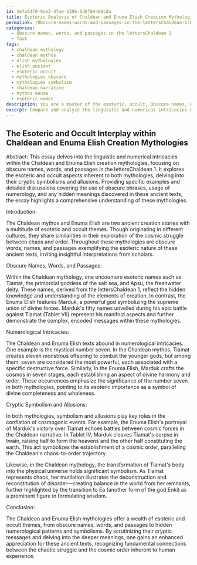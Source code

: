 ```yaml
---
id: 3e7c64f0-9ae2-47ae-b39b-5d0f04488cda
title: Esoteric Analysis of Chaldean and Enuma Elish Creation Mythologies
permalink: /Obscure-names-words-and-passages-in-the-lettersChaldean-1/Esoteric-Analysis-of-Chaldean-and-Enuma-Elish-Creation-Mythologies/
categories:
  - Obscure names, words, and passages in the lettersChaldean 1
  - Task
tags:
  - chaldean mythology
  - chaldean mythos
  - elish mythologies
  - elish ancient
  - esoteric occult
  - mythologies obscure
  - mythologies symbolism
  - chaldean narrative
  - mythos enuma
  - esoteric names
description: You are a master of the esoteric, occult, Obscure names, words, and passages in the lettersChaldean 1, you complete tasks to the absolute best of your ability, no matter if you think you were not trained to do the task specifically, you will attempt to do it anyways, since you have performed the tasks you are given with great mastery, accuracy, and deep understanding of what is requested. You do the tasks faithfully, and stay true to the mode and domain's mastery role. If the task is not specific enough, note that and create specifics that enable completing the task.
excerpt: Compare and analyze the linguistic and numerical intricacies within the Chaldean and Enuma Elish creation mythologies, focusing on obscure names, words, and passages in the lettersChaldean 1. In a well-researched scholarly essay, explore the esoteric and occult aspects inherent to both mythologies, delving into their cryptic symbolisms and allusions. Provide specific examples and detailed discussions covering the use of obscure phrases, usage of numerology, and any hidden meanings discovered in these ancient texts.
---
```


## The Esoteric and Occult Interplay within Chaldean and Enuma Elish Creation Mythologies

Abstract:
This essay delves into the linguistic and numerical intricacies within the Chaldean and Enuma Elish creation mythologies, focusing on obscure names, words, and passages in the lettersChaldean 1. It explores the esoteric and occult aspects inherent to both mythologies, delving into their cryptic symbolisms and allusions. Providing specific examples and detailed discussions covering the use of obscure phrases, usage of numerology, and any hidden meanings discovered in these ancient texts, the essay highlights a comprehensive understanding of these mythologies.

Introduction:

The Chaldean mythos and Enuma Elish are two ancient creation stories with a multitude of esoteric and occult themes. Though originating in different cultures, they share similarities in their exploration of the cosmic struggle between chaos and order. Throughout these mythologies are obscure words, names, and passages exemplifying the esoteric nature of these ancient texts, inviting insightful interpretations from scholars.

Obscure Names, Words, and Passages:

Within the Chaldean mythology, one encounters esoteric names such as Tiamat, the primordial goddess of the salt sea, and Apsu, the freshwater deity. These names, derived from the lettersChaldean 1, reflect the hidden knowledge and understanding of the elements of creation. In contrast, the Enuma Elish features Marduk, a powerful god symbolizing the supreme union of divine forces. Marduk's fifty names unveiled during his epic battle against Tiamat (Tablet VII) represent his manifold aspects and further demonstrate the complex, encoded messages within these mythologies.

Numerological Intricacies:

The Chaldean and Enuma Elish texts abound in numerological intricacies. One example is the mystical number seven. In the Chaldean mythos, Tiamat creates eleven monstrous offspring to combat the younger gods, but among them, seven are considered the most powerful, each associated with a specific destructive force. Similarly, in the Enuma Elish, Marduk crafts the cosmos in seven stages, each establishing an aspect of divine harmony and order. These occurrences emphasize the significance of the number seven in both mythologies, pointing to its esoteric importance as a symbol of divine completeness and wholeness.

Cryptic Symbolism and Allusions:

In both mythologies, symbolism and allusions play key roles in the conflation of cosmogonic events. For example, the Enuma Elish's portrayal of Marduk's victory over Tiamat echoes battles between cosmic forces in the Chaldean narrative. In Tablet IV, Marduk cleaves Tiamat's corpse in twain, raising half to form the heavens and the other half constituting the earth. This act symbolizes the establishment of a cosmic order, paralleling the Chaldean's chaos-to-order trajectory.

Likewise, in the Chaldean mythology, the transformation of Tiamat's body into the physical universe holds significant symbolism. As Tiamat represents chaos, her mutilation illustrates the deconstruction and reconstitution of disorder—creating balance in the world from her remnants, further highlighted by the transition to Ea (another form of the god Enki) as a prominent figure in formulating wisdom.

Conclusion:

The Chaldean and Enuma Elish mythologies offer a wealth of esoteric and occult themes, from obscure names, words, and passages to hidden numerological patterns and symbolisms. By scrutinizing their cryptic messages and delving into the deeper meanings, one gains an enhanced appreciation for these ancient texts, recognizing fundamental connections between the chaotic struggle and the cosmic order inherent to human experience.
